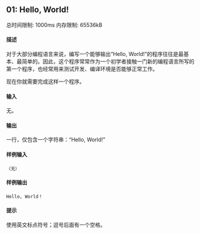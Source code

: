 ﻿## 01: Hello, World!
总时间限制: 1000ms     内存限制: 65536kB

#### 描述

对于大部分编程语言来说，编写一个能够输出“Hello, World!”的程序往往是最基本、最简单的。因此，这个程序常常作为一个初学者接触一门新的编程语言所写的第一个程序，也经常用来测试开发、编译环境是否能够正常工作。

现在你就需要完成这样一个程序。

#### 输入

无。

#### 输出

一行，仅包含一个字符串：“Hello, World!”

#### 样例输入

    （无）

#### 样例输出

    Hello, World！

#### 提示

使用英文标点符号；逗号后面有一个空格。
